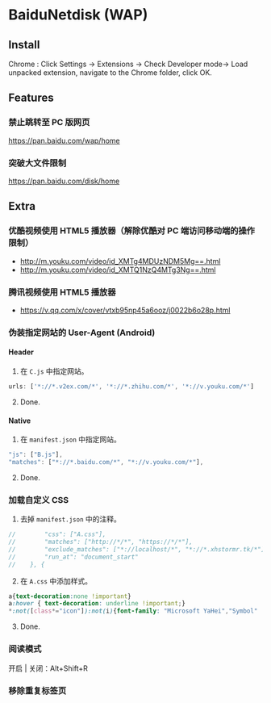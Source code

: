 # BaiduNetdisk (WAP)

## Install
Chrome : Click Settings -> Extensions -> Check Developer mode-> Load unpacked extension, navigate to the Chrome folder, click OK.

## Features

### 禁止跳转至 PC 版网页
https://pan.baidu.com/wap/home

### 突破大文件限制
https://pan.baidu.com/disk/home

## Extra

### 优酷视频使用 HTML5 播放器（解除优酷对 PC 端访问移动端的操作限制）
* http://m.youku.com/video/id_XMTg4MDUzNDM5Mg==.html
* http://m.youku.com/video/id_XMTQ1NzQ4MTg3Ng==.html

### 腾讯视频使用 HTML5 播放器
* https://v.qq.com/x/cover/vtxb95np45a6ooz/j0022b6o28p.html

### 伪装指定网站的 User-Agent (Android)

#### Header

1. 在 `C.js` 中指定网站。
  ```javascript
  urls: ['*://*.v2ex.com/*', '*://*.zhihu.com/*', '*://v.youku.com/*']
  ```

2. Done.

#### Native

1. 在 `manifest.json` 中指定网站。
  ```javascript
  "js": ["B.js"],
  "matches": ["*://*.baidu.com/*", "*://v.youku.com/*"],
  ```

2. Done.

### 加载自定义 CSS

1. 去掉 `manifest.json` 中的注释。
  ```javascript
  //        "css": ["A.css"],
  //        "matches": ["http://*/*", "https://*/*"],
  //        "exclude_matches": ["*://localhost/*", "*://*.xhstormr.tk/*"],
  //        "run_at": "document_start"
  //    }, {
  ```

2. 在 `A.css` 中添加样式。
  ```css
  a{text-decoration:none !important}
  a:hover { text-decoration: underline !important;}
  *:not([class*="icon"]):not(i){font-family: "Microsoft YaHei","Symbol" !important;}
  ```

3. Done.

### 阅读模式

开启 | 关闭：Alt+Shift+R

### 移除重复标签页
